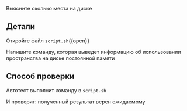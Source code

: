 Выясните сколько места на диске

## Детали

Откройте файл `script.sh`{{open}}

Напишите команду, которая выведет информацию об использовании пространства на диске постоянной памяти

## Способ проверки

Автотест выполнит команду в `script.sh`

И проверит: полученный результат верен ожидаемому